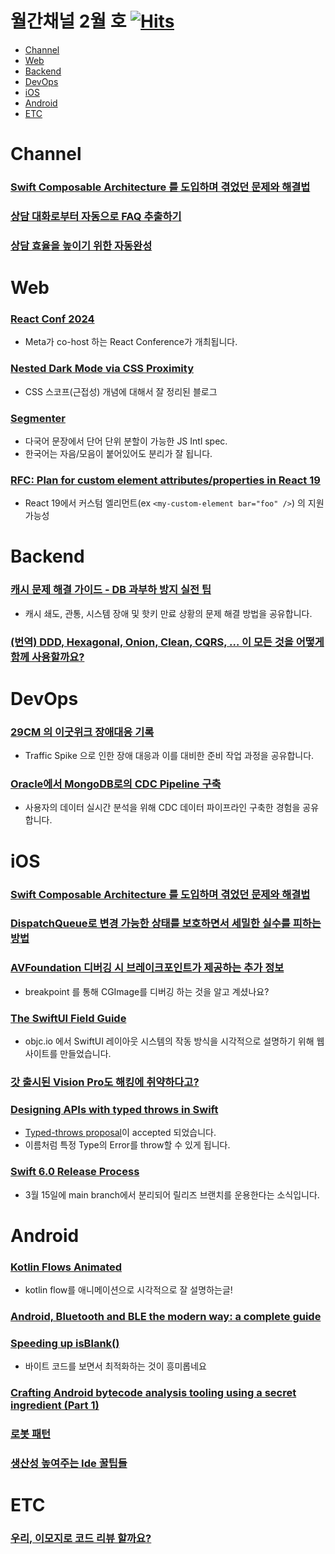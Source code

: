 # 월간채널 2월 호 [![Hits](https://hits.seeyoufarm.com/api/count/incr/badge.svg?url=https%3A%2F%2Fgithub.com%2Fchannel-io%2Fmonthly-channel%2Fblob%2Fmain%2Fissues%2F2023-00.md&count_bg=%2379C83D&title_bg=%23555555&icon=&icon_color=%23E7E7E7&title=hits&edge_flat=false)](https://hits.seeyoufarm.com)

- [Channel](#channel)
- [Web](#web)
- [Backend](#backend)
- [DevOps](#devops)
- [iOS](#ios)
- [Android](#android)
- [ETC](#etc)

# Channel
### [Swift Composable Architecture 를 도입하며 겪었던 문제와 해결법](https://channel.io/ko/blog/swift_composable_architecture)
### [상담 대화로부터 자동으로 FAQ 추출하기](https://channel.io/ko/blog/faq-generation)
### [상담 효율을 높이기 위한 자동완성](https://channel.io/ko/blog/sangdam-hyoyuleul-nopigi-wihan-jadongwanseong)

# Web
### [React Conf 2024](https://conf.react.dev/)
- Meta가 co-host 하는 React Conference가 개최됩니다.

### [Nested Dark Mode via CSS Proximity](https://jwdallas.com/posts/nesteddarkmode/)
- CSS 스코프(근접성) 개념에 대해서 잘 정리된 블로그

### [Segmenter](https://developer.mozilla.org/en-US/docs/Web/JavaScript/Reference/Global_Objects/Intl/Segmenter)
- 다국어 문장에서 단어 단위 분할이 가능한 JS Intl spec.
- 한국어는 자음/모음이 붙어있어도 분리가 잘 됩니다.

### [RFC: Plan for custom element attributes/properties in React 19](https://github.com/facebook/react/issues/11347?ck_subscriber_id=1960476780#issuecomment-1899140345)
- React 19에서 커스텀 엘리먼트(ex `<my-custom-element bar="foo" />`) 의 지원 가능성

# Backend
### [캐시 문제 해결 가이드 - DB 과부하 방지 실전 팁](https://toss.tech/article/cache-traffic-tip)
- 캐시 쇄도, 관통, 시스템 장애 및 핫키 만료 상황의 문제 해결 방법을 공유합니다.
### [(번역) DDD, Hexagonal, Onion, Clean, CQRS, … 이 모든 것을 어떻게 함께 사용할까요?](https://junghan92.medium.com/%EB%B2%88%EC%97%AD-ddd-hexagonal-onion-clean-cqrs-%EC%9D%B4-%EB%AA%A8%EB%93%A0-%EA%B2%83%EC%9D%84-%EC%96%B4%EB%96%BB%EA%B2%8C-%ED%95%A8%EA%BB%98-%EC%82%AC%EC%9A%A9%ED%95%A0%EA%B9%8C%EC%9A%94-7453ead460d4)

# DevOps
### [29CM 의 이굿위크 장애대응 기록](https://medium.com/29cm/29cm-%EC%9D%98-%EC%9D%B4%EA%B5%BF%EC%9C%84%ED%81%AC-%EC%9E%A5%EC%95%A0%EB%8C%80%EC%9D%91-%EA%B8%B0%EB%A1%9D-177b6b2f07a0)
- Traffic Spike 으로 인한 장애 대응과 이를 대비한 준비 작업 과정을 공유합니다.
### [Oracle에서 MongoDB로의 CDC Pipeline 구축](https://tech.kakaopay.com/post/kakaopaysec-mongodb-cdc/)
- 사용자의 데이터 실시간 분석을 위해 CDC 데이터 파이프라인 구축한 경험을 공유합니다.

# iOS
### [Swift Composable Architecture 를 도입하며 겪었던 문제와 해결법](https://channel.io/ko/blog/swift_composable_architecture)
### [DispatchQueue로 변경 가능한 상태를 보호하면서 세밀한 실수를 피하는 방법](https://augmentedcode.io/2024/01/29/avoiding-subtle-mistake-when-guarding-mutable-state-with-dispatchqueue/)
### [AVFoundation 디버깅 시 브레이크포인트가 제공하는 추가 정보](https://twitter.com/mikemikina/status/1752975233823220014)
- breakpoint 를 통해 CGImage를 디버깅 하는 것을 알고 계셨나요?
### [The SwiftUI Field Guide](https://www.swiftuifieldguide.com)
- objc.io 에서 SwiftUI 레이아웃 시스템의 작동 방식을 시각적으로 설명하기 위해 웹 사이트를 만들었습니다.
### [갓 출시된 Vision Pro도 해킹에 취약하다고?](https://maily.so/blackcon/posts/8badd7ab)
### [Designing APIs with typed throws in Swift](https://www.donnywals.com/designing-apis-with-typed-throws-in-swift/)
- [Typed-throws proposal](https://github.com/apple/swift-evolution/blob/main/proposals/0413-typed-throws.md)이 accepted 되었습니다. 
- 이름처럼 특정 Type의 Error를 throw할 수 있게 됩니다. 
### [Swift 6.0 Release Process](https://forums.swift.org/t/swift-6-0-release-process/70220)
- 3월 15일에 main branch에서 분리되어 릴리즈 브랜치를 운용한다는 소식입니다.

# Android
### [Kotlin Flows Animated](https://medium.com/@robert.baricevicpetrus/kotlin-flows-animated-55640aa48ac9)
- kotlin flow를 애니메이션으로 시각적으로 잘 설명하는글!
### [Android, Bluetooth and BLE the modern way: a complete guide](https://proandroiddev.com/android-bluetooth-and-ble-the-modern-way-a-complete-guide-4e95138998a0)
### [Speeding up isBlank()](https://www.romainguy.dev/posts/2024/speeding-up-isblank/)
- 바이트 코드를 보면서 최적화하는 것이 흥미롭네요
### [Crafting Android bytecode analysis tooling using a secret ingredient (Part 1)](https://medium.com/bumble-tech/crafting-android-bytecode-analysis-tooling-using-a-secret-ingredient-part-1-13e2d5a65113)
### [로봇 패턴](https://proandroiddev.com/end-to-end-testing-with-robot-pattern-and-jetpack-compose-a001aeef415f)
### [생산성 높여주는 Ide 꿀팁들](https://proandroiddev.com/level-up-your-daily-coding-unveiling-four-lesser-known-tools-in-android-studio-df58f152de62)

# ETC
### [우리, 이모지로 코드 리뷰 할까요?](https://wormwlrm.github.io/2024/02/04/Code-Review-with-Emoji.html)
